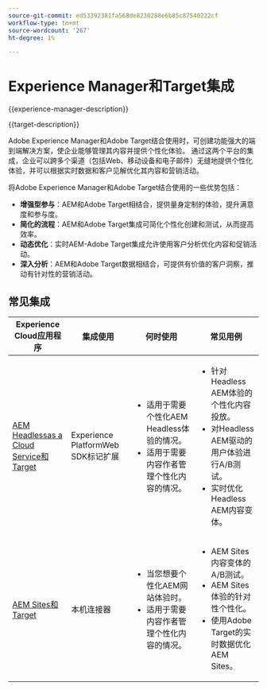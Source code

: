 ```yaml
---
source-git-commit: ed53392381fa568de8230288e6b85c87540222cf
workflow-type: tm+mt
source-wordcount: '267'
ht-degree: 1%

---
```



# Experience Manager和Target集成

{{experience-manager-description}}

{{target-description}}

Adobe Experience Manager和Adobe Target结合使用时，可创建功能强大的端到端解决方案，使企业能够管理其内容并提供个性化体验。 通过这两个平台的集成，企业可以跨多个渠道（包括Web、移动设备和电子邮件）无缝地提供个性化体验，并可以根据实时数据和客户见解优化其内容和营销活动。

将Adobe Experience Manager和Adobe Target结合使用的一些优势包括：

+ **增强型参与**：AEM和Adobe Target相结合，提供量身定制的体验，提升满意度和参与度。
+ **简化的流程**：AEM和Adobe Target集成可简化个性化创建和测试，从而提高效率。
+ **动态优化**：实时AEM-Adobe Target集成允许使用客户分析优化内容和促销活动。
+ **深入分析**：AEM和Adobe Target数据相结合，可提供有价值的客户洞察，推动有针对性的营销活动。

## 常见集成

<table>
    <thead>
        <tr>
            <th>Experience Cloud应用程序</th>
            <th>集成使用</th>
            <th>何时使用</th>
            <th>常见用例</th>
        </tr>
    </thead>
    <tbody>
        <tr>
            <td><a href="https://experienceleague.adobe.com/docs/experience-manager-learn/cloud-service/integrations/target.html" target="_blank" rel="noreferrer">AEM Headlessas a Cloud Service和Target</a></td>
            <td>Experience PlatformWeb SDK标记扩展</td>
            <td>
              <ul>
                <li>适用于需要个性化AEM Headless体验的情况。</li>
                <li>适用于需要内容作者管理个性化内容的情况。</li>
              </ul>
            </td>
            <td>
                <ul>
                  <li>针对Headless AEM体验的个性化内容投放。</li>
                  <li>对Headless AEM驱动的用户体验进行A/B测试。</li>
                  <li>实时优化Headless AEM内容变体。</li>
                </ul>
            </td>
        </tr>
        <tr>
            <td><a href="https://experienceleague.adobe.com/docs/experience-manager-learn/sites/integrations/target/overview.html" target="_blank" rel="noreferrer">AEM Sites和Target</a></td>
            <td>本机连接器</td>
            <td>
                <ul>
                    <li>当您想要个性化AEM网站体验时。</li>
                    <li>适用于需要内容作者管理个性化内容的情况。</li>
                </ul>
            </td>
            <td>
              <ul>
                <li>AEM Sites内容变体的A/B测试。</li>
                <li>AEM Sites体验的针对性个性化。</li>
                <li>使用Adobe Target的实时数据优化AEM Sites。</li>
              </ul>
            </td>
        </tr>
    </tbody>          
</table>
